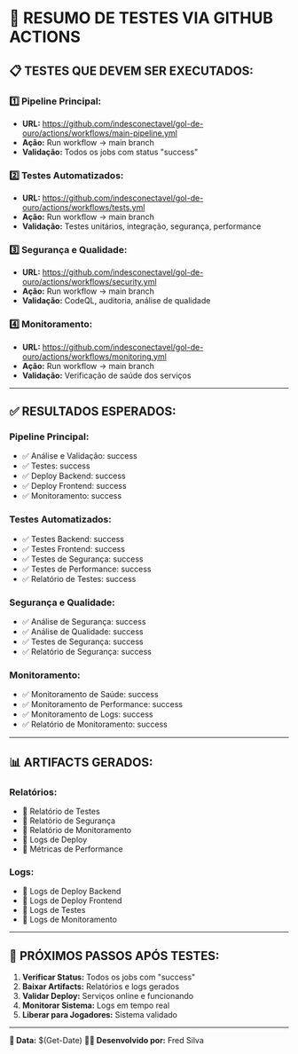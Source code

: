 # 🧪 RESUMO DE TESTES VIA GITHUB ACTIONS

## 📋 **TESTES QUE DEVEM SER EXECUTADOS:**

### **1️⃣ Pipeline Principal:**
- **URL:** https://github.com/indesconectavel/gol-de-ouro/actions/workflows/main-pipeline.yml
- **Ação:** Run workflow → main branch
- **Validação:** Todos os jobs com status "success"

### **2️⃣ Testes Automatizados:**
- **URL:** https://github.com/indesconectavel/gol-de-ouro/actions/workflows/tests.yml
- **Ação:** Run workflow → main branch
- **Validação:** Testes unitários, integração, segurança, performance

### **3️⃣ Segurança e Qualidade:**
- **URL:** https://github.com/indesconectavel/gol-de-ouro/actions/workflows/security.yml
- **Ação:** Run workflow → main branch
- **Validação:** CodeQL, auditoria, análise de qualidade

### **4️⃣ Monitoramento:**
- **URL:** https://github.com/indesconectavel/gol-de-ouro/actions/workflows/monitoring.yml
- **Ação:** Run workflow → main branch
- **Validação:** Verificação de saúde dos serviços

---

## ✅ **RESULTADOS ESPERADOS:**

### **Pipeline Principal:**
- ✅ Análise e Validação: success
- ✅ Testes: success
- ✅ Deploy Backend: success
- ✅ Deploy Frontend: success
- ✅ Monitoramento: success

### **Testes Automatizados:**
- ✅ Testes Backend: success
- ✅ Testes Frontend: success
- ✅ Testes de Segurança: success
- ✅ Testes de Performance: success
- ✅ Relatório de Testes: success

### **Segurança e Qualidade:**
- ✅ Análise de Segurança: success
- ✅ Análise de Qualidade: success
- ✅ Testes de Segurança: success
- ✅ Relatório de Segurança: success

### **Monitoramento:**
- ✅ Monitoramento de Saúde: success
- ✅ Monitoramento de Performance: success
- ✅ Monitoramento de Logs: success
- ✅ Relatório de Monitoramento: success

---

## 📊 **ARTIFACTS GERADOS:**

### **Relatórios:**
- 📄 Relatório de Testes
- 📄 Relatório de Segurança
- 📄 Relatório de Monitoramento
- 📄 Logs de Deploy
- 📄 Métricas de Performance

### **Logs:**
- 📄 Logs de Deploy Backend
- 📄 Logs de Deploy Frontend
- 📄 Logs de Testes
- 📄 Logs de Monitoramento

---

## 🎯 **PRÓXIMOS PASSOS APÓS TESTES:**

1. **Verificar Status:** Todos os jobs com "success"
2. **Baixar Artifacts:** Relatórios e logs gerados
3. **Validar Deploy:** Serviços online e funcionando
4. **Monitorar Sistema:** Logs em tempo real
5. **Liberar para Jogadores:** Sistema validado

---

**📅 Data:** $(Get-Date)
**👨‍💻 Desenvolvido por:** Fred Silva
